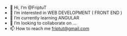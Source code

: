 - 👋 Hi, I’m @FriptuT
- 👀 I’m interested in WEB DEVELOPMENT ( FRONT END )
- 🌱 I’m currently learning ANGULAR
- 💞️ I’m looking to collaborate on ...
- 📫 How to reach me friptut@gmail.com

<!---
FriptuT/FriptuT is a ✨ special ✨ repository because its `README.md` (this file) appears on your GitHub profile.
You can click the Preview link to take a look at your changes.
--->
